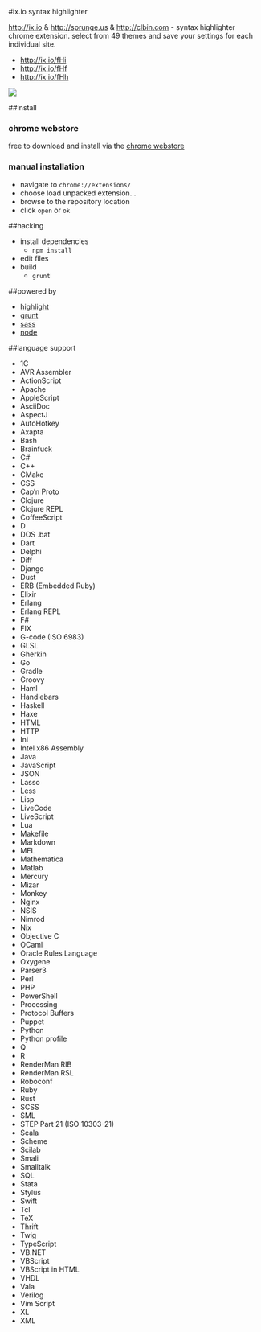 #ix.io syntax highlighter

http://ix.io & http://sprunge.us & http://clbin.com - syntax highlighter chrome extension. select from 49 themes and save your settings for each individual site.

- http://ix.io/fHi
- http://ix.io/fHf
- http://ix.io/fHh

![](https://raw.github.com/xero/ix.io-syntax/master/preview.gif)

##install

### chrome webstore

free to download and install via the [chrome webstore](https://chrome.google.com/webstore/detail/ixio-syntax/fjapilgdigpoemngloibjajbgaccfjin)

### manual installation

- navigate to `chrome://extensions/`
- choose load unpacked extension...
- browse to the repository location
- click `open` or `ok` 

##hacking

- install dependencies
  - `npm install`
- edit files
- build
  - `grunt`

##powered by

- [highlight](https://highlightjs.org)
- [grunt](http://gruntjs.com)
- [sass](http://sass-lang.com)
- [node](http://nodejs.org)

##language support

- 1C
- AVR Assembler
- ActionScript
- Apache
- AppleScript
- AsciiDoc
- AspectJ
- AutoHotkey
- Axapta
- Bash
- Brainfuck
- C#
- C++
- CMake
- CSS
- Cap’n Proto
- Clojure
- Clojure REPL
- CoffeeScript
- D
- DOS .bat
- Dart
- Delphi
- Diff
- Django
- Dust
- ERB (Embedded Ruby)
- Elixir
- Erlang
- Erlang REPL
- F#
- FIX
- G-code (ISO 6983)
- GLSL
- Gherkin
- Go
- Gradle
- Groovy
- Haml
- Handlebars
- Haskell
- Haxe
- HTML
- HTTP
- Ini
- Intel x86 Assembly
- Java
- JavaScript
- JSON
- Lasso
- Less
- Lisp
- LiveCode
- LiveScript
- Lua
- Makefile
- Markdown
- MEL
- Mathematica
- Matlab
- Mercury
- Mizar
- Monkey
- Nginx
- NSIS
- Nimrod
- Nix
- Objective C
- OCaml
- Oracle Rules Language
- Oxygene
- Parser3
- Perl
- PHP
- PowerShell
- Processing
- Protocol Buffers
- Puppet
- Python
- Python profile
- Q
- R
- RenderMan RIB
- RenderMan RSL
- Roboconf
- Ruby
- Rust
- SCSS
- SML
- STEP Part 21 (ISO 10303-21)
- Scala
- Scheme
- Scilab
- Smali
- Smalltalk
- SQL
- Stata
- Stylus
- Swift
- Tcl
- TeX
- Thrift
- Twig
- TypeScript
- VB.NET
- VBScript
- VBScript in HTML
- VHDL
- Vala
- Verilog
- Vim Script
- XL
- XML
